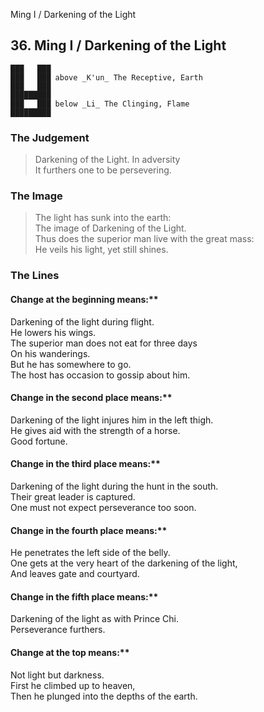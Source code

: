Ming I / Darkening of the Light
## 36. Ming I / Darkening of the Light
    ███   ███
    ███   ███ above _K'un_ The Receptive, Earth  
    ███   ███
    █████████
    ███   ███ below _Li_ The Clinging, Flame  
    █████████
### The Judgement
> Darkening of the Light. In adversity  
 It furthers one to be persevering.
### The Image
> The light has sunk into the earth:  
 The image of Darkening of the Light.  
 Thus does the superior man live with the great mass:  
 He veils his light, yet still shines.
### The Lines

#### Change at the beginning means:**  
 Darkening of the light during flight.  
 He lowers his wings.  
 The superior man does not eat for three days  
 On his wanderings.  
 But he has somewhere to go.  
 The host has occasion to gossip about him.
#### Change in the second place means:**  
 Darkening of the light injures him in the left thigh.  
 He gives aid with the strength of a horse.  
 Good fortune.
#### Change in the third place means:**  
 Darkening of the light during the hunt in the south.  
 Their great leader is captured.  
 One must not expect perseverance too soon.
#### Change in the fourth place means:**  
 He penetrates the left side of the belly.  
 One gets at the very heart of the darkening of the light,  
 And leaves gate and courtyard.
#### Change in the fifth place means:**  
 Darkening of the light as with Prince Chi.  
 Perseverance furthers.
#### Change at the top means:**  
 Not light but darkness.  
 First he climbed up to heaven,  
 Then he plunged into the depths of the earth.




